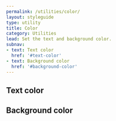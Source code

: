 ```yaml
---
permalink: /utilities/color/
layout: styleguide
type: utility
title: Color
category: Utilities
lead: Set the text and background color.
subnav:
- text: Text color
  href: '#text-color'
- text: Background color
  href: '#background-color'
---
```


## Text color

## Background color
